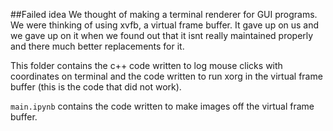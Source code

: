 ##Failed idea
We thought of making a terminal renderer for GUI programs.
We were thinking of using xvfb, a virtual frame buffer.
It gave up on us and we gave up on it when we found out that it isnt really maintained properly and there much better replacements for it.

This folder contains the c++ code written to log mouse clicks with coordinates on terminal and the code written to run xorg in the virtual frame buffer (this is the code that did not work).

<code>main.ipynb</code> contains the code written to make images off the virtual frame buffer.
